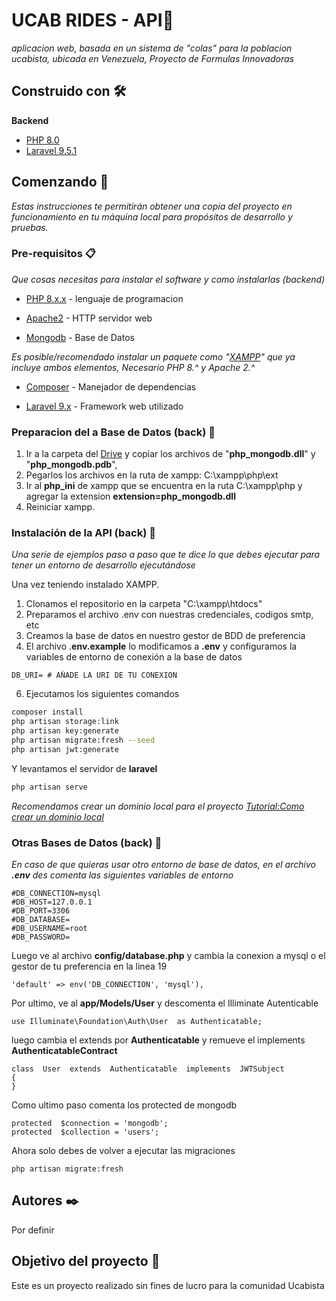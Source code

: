 
# UCAB RIDES - API🚗
  _aplicacion web, basada en un sistema de "colas" para la poblacion ucabista, ubicada en Venezuela, Proyecto de Formulas Innovadoras_
## Construido con 🛠️
  **Backend**
* [PHP 8.0](https://www.php.net/downloads.php)
* [Laravel 9.5.1](https://laravel.com/docs/9.x)


## Comenzando 🚀

  
_Estas instrucciones te permitirán obtener una copia del proyecto en funcionamiento en tu máquina local para propósitos de desarrollo y pruebas._

  

### Pre-requisitos 📋

  

_Que cosas necesitas para instalar el software y como instalarlas (backend)_ 

* [PHP 8.x.x](https://www.php.net/downloads.php) - lenguaje de programacion

* [Apache2](https://httpd.apache.org/download.cgi) - HTTP servidor web
* [Mongodb](https://www.mongodb.com/) - Base de Datos

_Es posible/recomendado instalar un paquete como "[XAMPP](https://www.apachefriends.org/es/index.html)" que ya incluye ambos elementos, Necesario PHP 8.^ y Apache 2.^_

  

* [Composer](https://getcomposer.org/) - Manejador de dependencias

* [Laravel 9.x](https://laravel.com/docs/9.x) - Framework web utilizado

  
### Preparacion del a Base de Datos (back) 🔧
1. Ir a la carpeta del [Drive](https://drive.google.com/drive/folders/1J8FqD1h-fkRdf3w8orDQRqO6pWsz0vmx?usp=sharing) y copiar los archivos de "**php_mongodb.dll**" y "**php_mongodb.pdb**", 
2. Pegarlos los archivos en la ruta de xampp: C:\xampp\php\ext
3. Ir al **php_ini** de xampp que se encuentra en la ruta C:\xampp\php y agregar la extension **extension=php_mongodb.dll**
4. Reiniciar xampp.
### Instalación de la API (back) 🔧

  _Una serie de ejemplos paso a paso que te dice lo que debes ejecutar para tener un entorno de desarrollo ejecutándose_

Una vez teniendo instalado XAMPP.

  1. Clonamos el repositorio en la carpeta "C:\xampp\htdocs"
2. Preparamos el archivo .env con nuestras credenciales, codigos smtp, etc
3. Creamos la base de datos en nuestro gestor de BDD de preferencia
4. El archivo .**env.example** lo modificamos a **.env** y  configuramos la variables de entorno de conexión a la base de datos
```
DB_URI= # AÑADE LA URI DE TU CONEXION 
```
6. Ejecutamos los siguientes comandos

```bash
composer install
php artisan storage:link
php artisan key:generate
php artisan migrate:fresh --seed
php artisan jwt:generate
```
Y levantamos el servidor de **laravel**
```bash
php artisan serve
```
_Recomendamos crear un dominio local para el proyecto [Tutorial:Como crear un dominio local](https://www.youtube.com/watch?v=HzygRlPmYQc)_

  ### Otras Bases de Datos (back) 🔧
_En caso de que quieras usar otro entorno de base de datos, en el archivo **.env** des comenta las siguientes variables de entorno_
```
#DB_CONNECTION=mysql
#DB_HOST=127.0.0.1
#DB_PORT=3306
#DB_DATABASE=
#DB_USERNAME=root
#DB_PASSWORD=
```
Luego ve al archivo **config/database.php** y cambia la conexion a mysql o el gestor de tu preferencia en la linea 19
```
'default' => env('DB_CONNECTION', 'mysql'),
```
Por ultimo, ve al **app/Models/User** y descomenta el Illiminate Autenticable
```
use Illuminate\Foundation\Auth\User  as Authenticatable;
```
luego cambia el extends por **Authenticatable** y remueve el implements **AuthenticatableContract**
```
class  User  extends  Authenticatable  implements  JWTSubject
{
}
```
Como ultimo paso comenta los protected de mongodb
```
protected  $connection = 'mongodb';
protected  $collection = 'users';
```
Ahora solo debes de volver a ejecutar las migraciones
```
php artisan migrate:fresh
```
## Autores ✒️

 Por definir
  

## Objetivo del proyecto 📄

Este es un proyecto realizado sin fines de lucro para la comunidad Ucabista